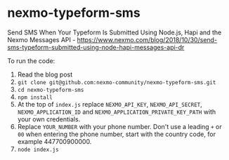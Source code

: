# nexmo-typeform-sms
Send SMS When Your Typeform Is Submitted Using Node.js, Hapi and the Nexmo Messages API - https://www.nexmo.com/blog/2018/10/30/send-sms-typeform-submitted-using-node-hapi-messages-api-dr

To run the code:

1. Read the blog post
2. `git clone git@github.com:nexmo-community/nexmo-typeform-sms.git`
3. `cd nexmo-typeform-sms`
4. `npm install`
5. At the top of `index.js` replace `NEXMO_API_KEY`, `NEXMO_API_SECRET`, `NEXMO_APPLICATION_ID` and `NEXMO_APPLICATION_PRIVATE_KEY_PATH` with your own credentials.
6. Replace `YOUR_NUMBER` with your phone number. Don't use a leading `+` or `00` when entering the phone number, start with the country code, for example 447700900000.
7. `node index.js`
